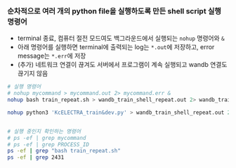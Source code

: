 ### 순차적으로 여러 개의 python file을 실행하도록 만든 shell script 실행 명령어

- terminal 종료, 컴퓨터 절전 모드여도 백그라운드에서 실행되는 `nohup` 명령어와 `&`
- 아래 명령어를 실행하면 terminal에 출력되는 log는 `*.out`에 저장하고, error message는 `*.err`에 저장
- (추가) 네트워크 연결이 끊겨도 서버에서 프로그램이 계속 실행되고 wandb 연결도 끊기지 않음

```bash
# 실행 명령어
# nohup mycommand > mycommand.out 2> mycommand.err &
nohup bash train_repeat.sh > wandb_train_shell_repeat.out 2> wandb_train_shell_repeat.err &

nohup python3 'KcELECTRA_train&dev.py' > wandb_train_shell_repeat.out 2> wandb_train_shell_repeat.err &


# 실행 중인지 확인하는 명령어
# ps -ef | grep mycommand
# ps -ef | grep PROCESS_ID
ps -ef | grep "bash train_repeat.sh"
ps -ef | grep 2431
```